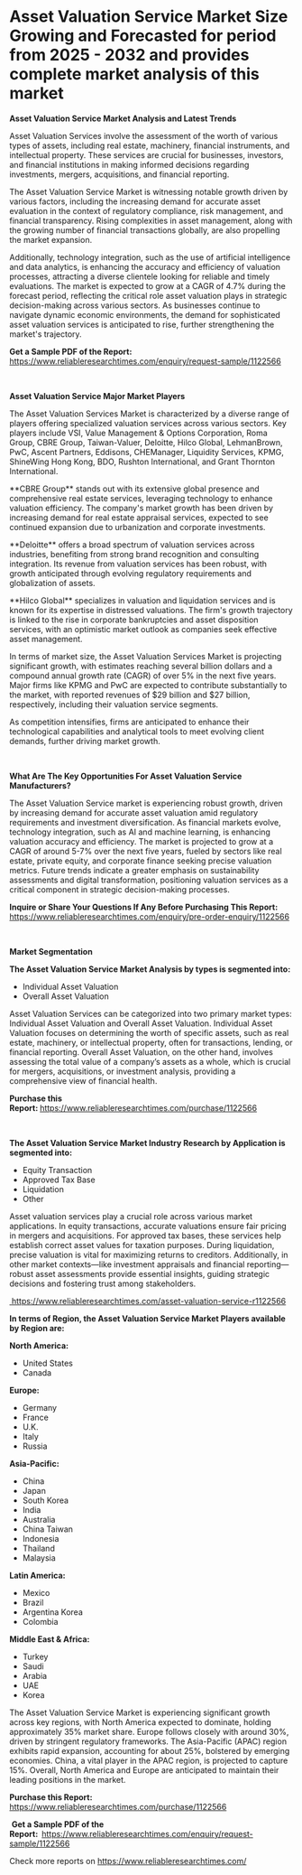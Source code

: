 <p><h1>Asset Valuation Service Market Size Growing and Forecasted for period from 2025 - 2032 and provides complete market analysis of this market</h1></p><p><strong>Asset Valuation Service Market Analysis and Latest Trends</strong></p>
<p><p>Asset Valuation Services involve the assessment of the worth of various types of assets, including real estate, machinery, financial instruments, and intellectual property. These services are crucial for businesses, investors, and financial institutions in making informed decisions regarding investments, mergers, acquisitions, and financial reporting.</p><p>The Asset Valuation Service Market is witnessing notable growth driven by various factors, including the increasing demand for accurate asset evaluation in the context of regulatory compliance, risk management, and financial transparency. Rising complexities in asset management, along with the growing number of financial transactions globally, are also propelling the market expansion. </p><p>Additionally, technology integration, such as the use of artificial intelligence and data analytics, is enhancing the accuracy and efficiency of valuation processes, attracting a diverse clientele looking for reliable and timely evaluations. The market is expected to grow at a CAGR of 4.7% during the forecast period, reflecting the critical role asset valuation plays in strategic decision-making across various sectors. As businesses continue to navigate dynamic economic environments, the demand for sophisticated asset valuation services is anticipated to rise, further strengthening the market's trajectory.</p></p>
<p><strong>Get a Sample PDF of the Report:&nbsp;</strong> <a href="https://www.reliableresearchtimes.com/enquiry/request-sample/1122566?utm_campaign=2647&utm_medium=2&utm_source=Github&utm_content=ia&utm_term=10032025&utm_id=asset-valuation-service">https://www.reliableresearchtimes.com/enquiry/request-sample/1122566</a></p>
<p>&nbsp;</p>
<p><strong>Asset Valuation Service Major Market Players</strong></p>
<p><p>The Asset Valuation Services Market is characterized by a diverse range of players offering specialized valuation services across various sectors. Key players include VSI, Value Management & Options Corporation, Roma Group, CBRE Group, Taiwan-Valuer, Deloitte, Hilco Global, LehmanBrown, PwC, Ascent Partners, Eddisons, CHEManager, Liquidity Services, KPMG, ShineWing Hong Kong, BDO, Rushton International, and Grant Thornton International.</p><p>**CBRE Group** stands out with its extensive global presence and comprehensive real estate services, leveraging technology to enhance valuation efficiency. The company's market growth has been driven by increasing demand for real estate appraisal services, expected to see continued expansion due to urbanization and corporate investments.</p><p>**Deloitte** offers a broad spectrum of valuation services across industries, benefiting from strong brand recognition and consulting integration. Its revenue from valuation services has been robust, with growth anticipated through evolving regulatory requirements and globalization of assets.</p><p>**Hilco Global** specializes in valuation and liquidation services and is known for its expertise in distressed valuations. The firm's growth trajectory is linked to the rise in corporate bankruptcies and asset disposition services, with an optimistic market outlook as companies seek effective asset management.</p><p>In terms of market size, the Asset Valuation Services Market is projecting significant growth, with estimates reaching several billion dollars and a compound annual growth rate (CAGR) of over 5% in the next five years. Major firms like KPMG and PwC are expected to contribute substantially to the market, with reported revenues of $29 billion and $27 billion, respectively, including their valuation service segments.</p><p>As competition intensifies, firms are anticipated to enhance their technological capabilities and analytical tools to meet evolving client demands, further driving market growth.</p></p>
<p>&nbsp;</p>
<p><strong>What Are The Key Opportunities For Asset Valuation Service Manufacturers?</strong></p>
<p><p>The Asset Valuation Service market is experiencing robust growth, driven by increasing demand for accurate asset valuation amid regulatory requirements and investment diversification. As financial markets evolve, technology integration, such as AI and machine learning, is enhancing valuation accuracy and efficiency. The market is projected to grow at a CAGR of around 5-7% over the next five years, fueled by sectors like real estate, private equity, and corporate finance seeking precise valuation metrics. Future trends indicate a greater emphasis on sustainability assessments and digital transformation, positioning valuation services as a critical component in strategic decision-making processes.</p></p>
<p><strong>Inquire or Share Your Questions If Any Before Purchasing This Report:</strong> <a href="https://www.reliableresearchtimes.com/enquiry/pre-order-enquiry/1122566?utm_campaign=2647&utm_medium=2&utm_source=Github&utm_content=ia&utm_term=10032025&utm_id=asset-valuation-service">https://www.reliableresearchtimes.com/enquiry/pre-order-enquiry/1122566</a></p>
<p>&nbsp;</p>
<p><strong>Market Segmentation</strong></p>
<p><strong>The Asset Valuation Service Market Analysis by types is segmented into:</strong></p>
<p><ul><li>Individual Asset Valuation</li><li>Overall Asset Valuation</li></ul></p>
<p><p>Asset Valuation Services can be categorized into two primary market types: Individual Asset Valuation and Overall Asset Valuation. Individual Asset Valuation focuses on determining the worth of specific assets, such as real estate, machinery, or intellectual property, often for transactions, lending, or financial reporting. Overall Asset Valuation, on the other hand, involves assessing the total value of a company’s assets as a whole, which is crucial for mergers, acquisitions, or investment analysis, providing a comprehensive view of financial health.</p></p>
<p><strong>Purchase this Report:&nbsp;</strong><a href="https://www.reliableresearchtimes.com/purchase/1122566?utm_campaign=2647&utm_medium=2&utm_source=Github&utm_content=ia&utm_term=10032025&utm_id=asset-valuation-service">https://www.reliableresearchtimes.com/purchase/1122566</a></p>
<p>&nbsp;</p>
<p><strong>The Asset Valuation Service Market Industry Research by Application is segmented into:</strong></p>
<p><ul><li>Equity Transaction</li><li>Approved Tax Base</li><li>Liquidation</li><li>Other</li></ul></p>
<p><p>Asset valuation services play a crucial role across various market applications. In equity transactions, accurate valuations ensure fair pricing in mergers and acquisitions. For approved tax bases, these services help establish correct asset values for taxation purposes. During liquidation, precise valuation is vital for maximizing returns to creditors. Additionally, in other market contexts—like investment appraisals and financial reporting—robust asset assessments provide essential insights, guiding strategic decisions and fostering trust among stakeholders.</p></p>
<p><a href="https://www.reliableresearchtimes.com/asset-valuation-service-r1122566?utm_campaign=2647&utm_medium=2&utm_source=Github&utm_content=ia&utm_term=10032025&utm_id=asset-valuation-service">&nbsp;https://www.reliableresearchtimes.com/asset-valuation-service-r1122566</a></p>
<p><strong>In terms of Region, the Asset Valuation Service Market Players available by Region are:</strong></p>
<p>
    <p> <strong> North America: </strong>
        <ul>
            <li>United States</li>
            <li>Canada</li>
        </ul>
        </p> 
    <p> <strong> Europe: </strong>
        <ul>
            <li>Germany</li>
            <li>France</li>
            <li>U.K.</li>
            <li>Italy</li>
            <li>Russia</li>
        </ul>
        </p> 
    <p> <strong> Asia-Pacific: </strong>
        <ul>
            <li>China</li>
            <li>Japan</li>
            <li>South Korea</li>
            <li>India</li>
            <li>Australia</li>
            <li>China Taiwan</li>
            <li>Indonesia</li>
            <li>Thailand</li>
            <li>Malaysia</li>
        </ul>
        </p> 
    <p> <strong> Latin America: </strong>
        <ul>
            <li>Mexico</li>
            <li>Brazil</li>
            <li>Argentina Korea</li>
            <li>Colombia</li>
        </ul>
        </p> 
    <p> <strong> Middle East & Africa: </strong>
        <ul>
            <li>Turkey</li>
            <li>Saudi</li>
            <li>Arabia</li>
            <li>UAE</li>
            <li>Korea</li>
        </ul>
    </p>
    </p>
<p><p>The Asset Valuation Service Market is experiencing significant growth across key regions, with North America expected to dominate, holding approximately 35% market share. Europe follows closely with around 30%, driven by stringent regulatory frameworks. The Asia-Pacific (APAC) region exhibits rapid expansion, accounting for about 25%, bolstered by emerging economies. China, a vital player in the APAC region, is projected to capture 15%. Overall, North America and Europe are anticipated to maintain their leading positions in the market.</p></p>
<p><strong>Purchase this Report: </strong><a href="https://www.reliableresearchtimes.com/purchase/1122566?utm_campaign=2647&utm_medium=2&utm_source=Github&utm_content=ia&utm_term=10032025&utm_id=asset-valuation-service">https://www.reliableresearchtimes.com/purchase/1122566</a></p>
<p>&nbsp;<strong>Get a Sample PDF of the Report:&nbsp;&nbsp;</strong><a href="https://www.reliableresearchtimes.com/enquiry/request-sample/1122566?utm_campaign=2647&utm_medium=2&utm_source=Github&utm_content=ia&utm_term=10032025&utm_id=asset-valuation-service">https://www.reliableresearchtimes.com/enquiry/request-sample/1122566</a></p>
<p><strong></strong></p>
<p>Check more reports on <a href="https://www.reliableresearchtimes.com/?utm_campaign=2647&utm_medium=2&utm_source=Github&utm_content=ia&utm_term=10032025&utm_id=asset-valuation-service">https://www.reliableresearchtimes.com/</a></p>
